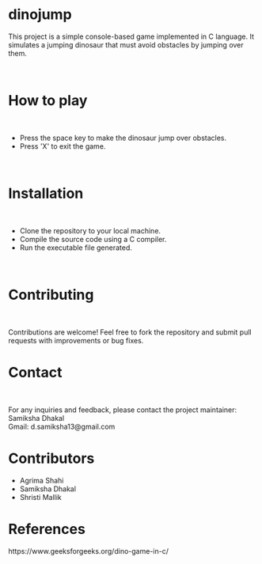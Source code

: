 # dinojump
<p> This project is a simple console-based game implemented in C language. It simulates a jumping dinosaur that must avoid obstacles by jumping over them. </p> <br>

<h1>How to play </h1> <br> 
<ul>
<li> Press the space key to make the dinosaur jump over obstacles.</li>
<li> Press 'X' to exit the game. </li>
</ul> <br>

<h1> Installation </h1> <br>
<ul>
<li> Clone the repository to your local machine. </li>
<li> Compile the source code using a C compiler. </li>
<li> Run the executable file generated. </li>
</ul> <br>

<h1> Contributing </h1><br>
<p> Contributions are welcome! Feel free to fork the repository and submit pull requests with improvements or bug fixes. <br>

<h1> Contact </h1><br>
<p> For any inquiries and feedback, please contact the project maintainer: <br>
Samiksha Dhakal <br>
Gmail: d.samiksha13@gmail.com </p>

<h1> Contributors </h1>
<ul>
<li> Agrima Shahi </li>
<li> Samiksha Dhakal </li>
<li> Shristi Mallik </li>
</ul>

<h1> References </h1>
<p> https://www.geeksforgeeks.org/dino-game-in-c/ </p>





